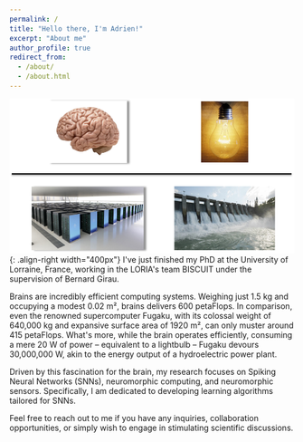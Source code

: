 ```yaml
---
permalink: /
title: "Hello there, I'm Adrien!"
excerpt: "About me"
author_profile: true
redirect_from: 
  - /about/
  - /about.html
---
```


![Comparing the brain and a supercomputer](/images/compare_brain_fugaku.png){: .align-right width="400px"}
I've just finished my PhD at the University of Lorraine, France, working in the LORIA's team BISCUIT under the supervision of Bernard Girau.

Brains are incredibly efficient computing systems. 
Weighing just 1.5 kg and occupying a modest 0.02 m², brains delivers 600 petaFlops.
In comparison, even the renowned supercomputer Fugaku, with its colossal weight of 640,000 kg and expansive surface area of 1920 m², can only muster around 415 petaFlops.
What's more, while the brain operates efficiently, consuming a mere 20 W of power – equivalent to a lightbulb – Fugaku devours 30,000,000 W, akin to the energy output of a hydroelectric power plant.

Driven by this fascination for the brain, my research focuses on Spiking Neural Networks (SNNs), neuromorphic computing, and neuromorphic sensors. 
Specifically, I am dedicated to developing learning algorithms tailored for SNNs.

Feel free to reach out to me if you have any inquiries, collaboration opportunities, or simply wish to engage in stimulating scientific discussions.
